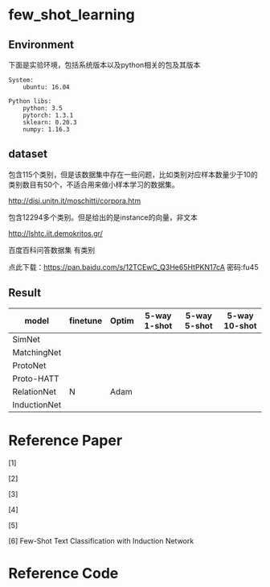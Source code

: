 # few_shot_learning

## Environment

下面是实验环境，包括系统版本以及python相关的包及其版本

```
System:
    ubuntu: 16.04

Python libs:
    python: 3.5
    pytorch: 1.3.1
    sklearn: 0.20.3
    numpy: 1.16.3
```

## dataset

包含115个类别，但是该数据集中存在一些问题，比如类别对应样本数量少于10的类别数目有50个，不适合用来做小样本学习的数据集。

http://disi.unitn.it/moschitti/corpora.htm


包含12294多个类别。但是给出的是instance的向量，非文本

http://lshtc.iit.demokritos.gr/

百度百科问答数据集 有类别

点此下载：https://pan.baidu.com/s/12TCEwC_Q3He65HtPKN17cA 密码:fu45



## Result

|model|finetune|Optim|5-way 1-shot| 5-way 5-shot| 5-way 10-shot|
|--|--|--|--|--|--|
|SimNet      | | | | | |
|MatchingNet | | | | | |
|ProtoNet    | | | | | |
|Proto-HATT  | | | | | |
|RelationNet | N | Adam| | | |
|InductionNet| | | | | |


# Reference Paper

[1]

[2]

[3]

[4]

[5]

[6] Few-Shot Text Classification with Induction Network

# Reference Code